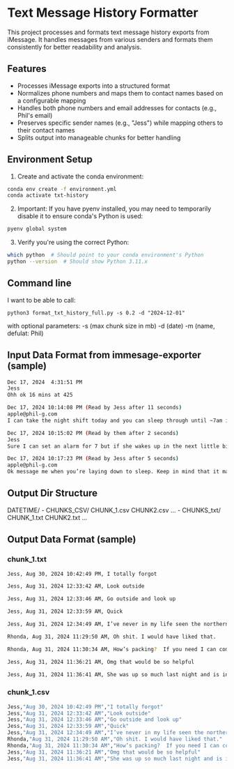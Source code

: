 # Text Message History Formatter

This project processes and formats text message history exports from iMessage. It handles messages from various senders and formats them consistently for better readability and analysis.

## Features

- Processes iMessage exports into a structured format
- Normalizes phone numbers and maps them to contact names based on a configurable mapping
- Handles both phone numbers and email addresses for contacts (e.g., Phil's email)
- Preserves specific sender names (e.g., "Jess") while mapping others to their contact names
- Splits output into manageable chunks for better handling

## Environment Setup

1. Create and activate the conda environment:
```bash
conda env create -f environment.yml
conda activate txt-history
```

2. Important: If you have pyenv installed, you may need to temporarily disable it to ensure conda's Python is used:
```bash
pyenv global system
```

3. Verify you're using the correct Python:
```bash
which python  # Should point to your conda environment's Python
python --version  # Should show Python 3.11.x
```

## Command line

I want to be able to call:

    python3 format_txt_history_full.py -s 0.2 -d "2024-12-01"
    
with optional parameters:
   -s (max chunk size in mb)
   -d (date)
   -m (name, defulat: Phil)

## Input Data Format from immesage-exporter (sample)

```bash
Dec 17, 2024  4:31:51 PM
Jess
Ohh ok 16 mins at 425

Dec 17, 2024 10:14:08 PM (Read by Jess after 11 seconds)
apple@phil-g.com
I can take the night shift today and you can sleep through until ~7am if that works for you. If you’d rather do the night shift I need to get ready for bed now

Dec 17, 2024 10:15:02 PM (Read by them after 2 seconds)
Jess
Sure I can set an alarm for 7 but if she wakes up in the next little bit I’ll still be up

Dec 17, 2024 10:17:23 PM (Read by Jess after 5 seconds)
apple@phil-g.com
Ok message me when you’re laying down to sleep. Keep in mind that it may take me a bit longer than you to wake up from her crying depending on which sleep phase I am in, but I will hear it
```

## Output Dir Structure

DATETIME/
    - CHUNKS_CSV/
        CHUNK_1.csv
        CHUNK2.csv
        ...
    - CHUNKS_txt/
        CHUNK_1.txt
        CHUNK2.txt
        ...

## Output Data Format (sample)

### chunk_1.txt

```bash
Jess, Aug 30, 2024 10:42:49 PM, I totally forgot 

Jess, Aug 31, 2024 12:33:42 AM, Look outside 

Jess, Aug 31, 2024 12:33:46 AM, Go outside and look up 

Jess, Aug 31, 2024 12:33:59 AM, Quick 

Jess, Aug 31, 2024 12:34:49 AM, I’ve never in my life seen the northern lights this bright or this big or this magical lol 

Rhonda, Aug 31, 2024 11:29:50 AM, Oh shit. I would have liked that. 

Rhonda, Aug 31, 2024 11:30:34 AM, How’s packing?  If you need I can come by and watch her so you guys can get out of there 

Jess, Aug 31, 2024 11:36:21 AM, Omg that would be so helpful 

Jess, Aug 31, 2024 11:36:41 AM, She was up so much last night and is in a mood from all the hustle and bustle 
```

### chunk_1.csv

```bash
Jess,"Aug 30, 2024 10:42:49 PM","I totally forgot"
Jess,"Aug 31, 2024 12:33:42 AM","Look outside"
Jess,"Aug 31, 2024 12:33:46 AM","Go outside and look up"
Jess,"Aug 31, 2024 12:33:59 AM","Quick"
Jess,"Aug 31, 2024 12:34:49 AM","I’ve never in my life seen the northern lights this bright or this big or this magical lol"
Rhonda,"Aug 31, 2024 11:29:50 AM","Oh shit. I would have liked that."
Rhonda,"Aug 31, 2024 11:30:34 AM","How’s packing?  If you need I can come by and watch her so you guys can get out of there"
Jess,"Aug 31, 2024 11:36:21 AM","Omg that would be so helpful"
Jess,"Aug 31, 2024 11:36:41 AM","She was up so much last night and is in a mood from all the hustle and bustle"
